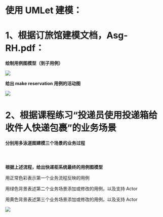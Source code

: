 # 使用 UMLet 建模：

# 1、根据订旅馆建模文档，Asg-RH.pdf：

**绘制用例图模型（到子用例）**

![](http://a1.qpic.cn/psb?/V12Yw7W81QAuHz/OlTQ6GvkgM.xozOpKQSPr*DZfyXoU0uAqYlv*vmq2gU!/m/dFQBAAAAAAAAnull&bo=ZQOPAgAAAAADB8k!&rf=photolist&t=5)

**给出 make reservation 用例的活动图**

![](http://a3.qpic.cn/psb?/V12Yw7W81QAuHz/OH9rVtGI95TgeQV608jEZrY5wCcLGqkxU5fbSiH.cNM!/c/dL4AAAAAAAAA&ek=1&kp=1&pt=0&bo=AgGPAQAAAAADF78!&tl=1&vuin=2283996143&tm=1558882800&sce=60-2-2&rf=newphoto&t=5)

# 2、根据课程练习“投递员使用投递箱给收件人快递包裹”的业务场景

**分别用多泳道图建模三个场景的业务过程**

![]()

![]()

![]()

**根据上述流程，给出快递柜系统最终的用例图模型**

用正常色彩表示第一个业务流程反映的用例

用绿色背景表述第二个业务场景添加或修改的用例，以及支持 Actor

用黄色背景表述第三个业务场景添加或修改的用例，以及支持 Actor

![](http://a3.qpic.cn/psb?/V12Yw7W81QAuHz/DkWxI47.D.0vdR4kTyufFI8LV8PwJ9bRptLHVWk9lTs!/m/dL4AAAAAAAAAnull&bo=fAN4AgAAAAADByc!&rf=photolist&t=5)


